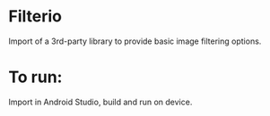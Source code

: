 # Filterio
Import of a 3rd-party library to provide basic image filtering options.

# To run:
Import in Android Studio, build and run on device.

